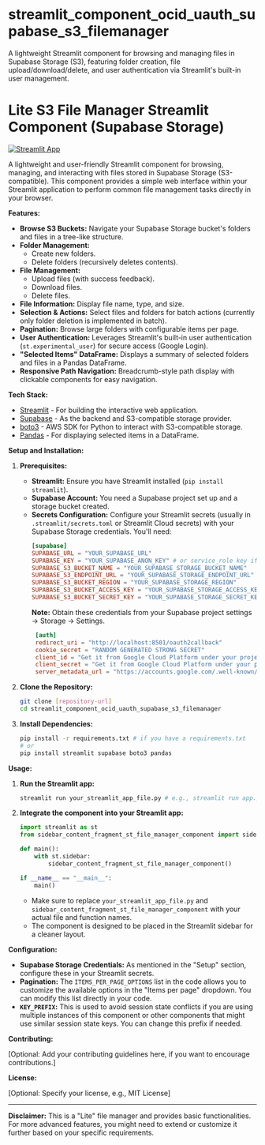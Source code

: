 # streamlit_component_ocid_uauth_supabase_s3_filemanager
A lightweight Streamlit component for browsing and managing files in Supabase Storage (S3), featuring folder creation, file upload/download/delete, and user authentication via Streamlit's built-in user management.

# Lite S3 File Manager Streamlit Component (Supabase Storage)

[![Streamlit App](https://static.streamlit.io/badges/streamlit_badge_black_white.svg)](https://share.streamlit.io/your-streamlit-username/your-repo-name) <!-- Replace with your Streamlit Share link if deployed -->

A lightweight and user-friendly Streamlit component for browsing, managing, and interacting with files stored in Supabase Storage (S3-compatible). This component provides a simple web interface within your Streamlit application to perform common file management tasks directly in your browser.

**Features:**

*   **Browse S3 Buckets:** Navigate your Supabase Storage bucket's folders and files in a tree-like structure.
*   **Folder Management:**
    *   Create new folders.
    *   Delete folders (recursively deletes contents).
*   **File Management:**
    *   Upload files (with success feedback).
    *   Download files.
    *   Delete files.
*   **File Information:** Display file name, type, and size.
*   **Selection & Actions:** Select files and folders for batch actions (currently only folder deletion is implemented in batch).
*   **Pagination:**  Browse large folders with configurable items per page.
*   **User Authentication:** Leverages Streamlit's built-in user authentication (`st.experimental_user`) for secure access (Google Login).
*   **"Selected Items" DataFrame:** Displays a summary of selected folders and files in a Pandas DataFrame.
*   **Responsive Path Navigation:**  Breadcrumb-style path display with clickable components for easy navigation.

**Tech Stack:**

*   [Streamlit](https://streamlit.io/) -  For building the interactive web application.
*   [Supabase](https://supabase.com/) - As the backend and S3-compatible storage provider.
*   [boto3](https://boto3.amazonaws.com/v1/documentation/api/latest/index.html) - AWS SDK for Python to interact with S3-compatible storage.
*   [Pandas](https://pandas.pydata.org/) - For displaying selected items in a DataFrame.

**Setup and Installation:**

1.  **Prerequisites:**
    *   **Streamlit:**  Ensure you have Streamlit installed (`pip install streamlit`).
    *   **Supabase Account:** You need a Supabase project set up and a storage bucket created.
    *   **Secrets Configuration:** Configure your Streamlit secrets (usually in `.streamlit/secrets.toml` or Streamlit Cloud secrets) with your Supabase Storage credentials.  You'll need:
        ```toml
        [supabase]
        SUPABASE_URL = "YOUR_SUPABASE_URL"
        SUPABASE_KEY = "YOUR_SUPABASE_ANON_KEY" # or service_role key if needed for broader access
        SUPABASE_S3_BUCKET_NAME = "YOUR_SUPABASE_STORAGE_BUCKET_NAME"
        SUPABASE_S3_ENDPOINT_URL = "YOUR_SUPABASE_STORAGE_ENDPOINT_URL"
        SUPABASE_S3_BUCKET_REGION = "YOUR_SUPABASE_STORAGE_REGION"
        SUPABASE_S3_BUCKET_ACCESS_KEY = "YOUR_SUPABASE_STORAGE_ACCESS_KEY"
        SUPABASE_S3_BUCKET_SECRET_KEY = "YOUR_SUPABASE_STORAGE_SECRET_KEY"
        ```
        **Note:**  Obtain these credentials from your Supabase project settings -> Storage -> Settings.
        ```toml
         [auth]
         redirect_uri = "http://localhost:8501/oauth2callback"
         cookie_secret = "RANDOM GENERATED STRONG SECRET"
         client_id = "Get it from Google Cloud Platform under your project"
         client_secret = "Get it from Google Cloud Platform under your project"
         server_metadata_url = "https://accounts.google.com/.well-known/openid-configuration"
        ```

2.  **Clone the Repository:**
    ```bash
    git clone [repository-url]
    cd streamlit_component_ocid_uauth_supabase_s3_filemanager
    ```

3.  **Install Dependencies:**
    ```bash
    pip install -r requirements.txt # if you have a requirements.txt
    # or
    pip install streamlit supabase boto3 pandas
    ```

**Usage:**

1.  **Run the Streamlit app:**
    ```bash
    streamlit run your_streamlit_app_file.py # e.g., streamlit run app.py
    ```

2.  **Integrate the component into your Streamlit app:**

    ```python
    import streamlit as st
    from sidebar_content_fragment_st_file_manager_component import sidebar_content_fragment_st_file_manager_component # Assuming your component code is in this file

    def main():
        with st.sidebar:
            sidebar_content_fragment_st_file_manager_component()

    if __name__ == "__main__":
        main()
    ```

    *   Make sure to replace `your_streamlit_app_file.py` and `sidebar_content_fragment_st_file_manager_component` with your actual file and function names.
    *   The component is designed to be placed in the Streamlit sidebar for a cleaner layout.

**Configuration:**

*   **Supabase Storage Credentials:**  As mentioned in the "Setup" section, configure these in your Streamlit secrets.
*   **Pagination:** The `ITEMS_PER_PAGE_OPTIONS` list in the code allows you to customize the available options in the "Items per page" dropdown. You can modify this list directly in your code.
*   **`KEY_PREFIX`:** This is used to avoid session state conflicts if you are using multiple instances of this component or other components that might use similar session state keys. You can change this prefix if needed.

**Contributing:**

[Optional: Add your contributing guidelines here, if you want to encourage contributions.]

**License:**

[Optional: Specify your license, e.g., MIT License]

---

**Disclaimer:** This is a "Lite" file manager and provides basic functionalities. For more advanced features, you might need to extend or customize it further based on your specific requirements.
